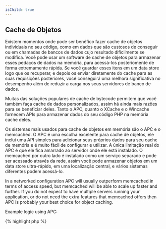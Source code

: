 ```yaml
---
isChild: true
---
```


## Cache de Objetos

Existem momentos onde pode ser benéfico fazer cache de objetos individuais no seu código, como em dados que são custosos
de conseguir ou em chamadas de bancos de dados cujo resultado dificilmente se modifica. Você pode usar um software de cache de objetos para armazenar esses
pedaços de dados na memória, para acessá-los posteriomente de forma extremamente rápida. Se você guardar esses itens em um data store logo que os recuperar,
e depois os enviar diretamente do cache para as suas requisições posteriores, você conseguirá uma melhora significativa no desempenho além de reduzir a carga nos seus servidores de banco de dados.

Muitas das soluções populares de cache de bytecode permitem que você também faça cache de dados personalizados, assim há ainda mais razões para se
beneficiar deles. Tanto o APC, quanto o XCache e o Wincache fornecem APIs para armazenar dados do seu código PHP na memória cache deles.

Os sistemas mais usados para cache de objetos em memória são o APC e o memcached. O APC é uma escolha excelente para
cache de objetos, ele inclui uma API simples para adicionar seus próprios dados para seu cache de memória e é muito fácil de configurar e utilizar. A
única limitação real do APC é que ele fica amarrado ao servidor onde ele está instalado. O memcached por outro lado é instalado
como um serviço separado e pode ser acessado através da rede, assim você pode armazenar objetos em um data store
ultra-rápido, em uma localização central, e vários sistemas diferentes podem acessá-lo.



In a networked configuration APC will usually outperform memcached in terms of access speed, but memcached will be able
to scale up faster and further. If you do not expect to have multiple servers running your application, or do not need
the extra features that memcached offers then APC is probably your best choice for object caching.

Example logic using APC:

{% highlight php %}
<?php
// check if there is data saved as 'expensive_data' in cache
$data = apc_fetch('expensive_data');
if (!$data)
{
    // data not in cache, do expensive call and save for later use
    $data = get_expensive_data();
    apc_store('expensive_data', $data);
}

print_r($data);
{% endhighlight %}

Learn more about popular object caching systems:

* [APC Functions](http://php.net/manual/en/ref.apc.php)
* [Memcached](http://memcached.org/)
* [Redis](http://redis.io/)
* [XCache APIs](http://xcache.lighttpd.net/wiki/XcacheApi)
* [WinCache Functions](http://www.php.net/manual/en/ref.wincache.php)

